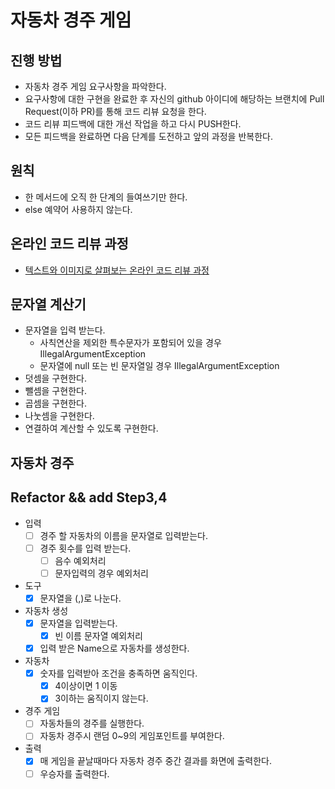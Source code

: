 # 자동차 경주 게임
## 진행 방법
* 자동차 경주 게임 요구사항을 파악한다.
* 요구사항에 대한 구현을 완료한 후 자신의 github 아이디에 해당하는 브랜치에 Pull Request(이하 PR)를 통해 코드 리뷰 요청을 한다.
* 코드 리뷰 피드백에 대한 개선 작업을 하고 다시 PUSH한다.
* 모든 피드백을 완료하면 다음 단계를 도전하고 앞의 과정을 반복한다.

## 원칙
* 한 메서드에 오직 한 단계의 들여쓰기만 한다. 
* else 예약어 사용하지 않는다. 

## 온라인 코드 리뷰 과정
* [텍스트와 이미지로 살펴보는 온라인 코드 리뷰 과정](https://github.com/next-step/nextstep-docs/tree/master/codereview)

## 문자열 계산기 
* 문자열을 입력 받는다.
    * 사칙연산을 제외한 특수문자가 포함되어 있을 경우 IllegalArgumentException
    * 문자열에 null 또는 빈 문자열일 경우 IllegalArgumentException
* 덧셈을 구현한다.
* 뺄셈을 구현한다.
* 곱셈을 구현한다.
* 나눗셈을 구현한다.
* 연결하여 계산할 수 있도록 구현한다. 


## 자동차 경주
## Refactor && add Step3,4 
* 입력
    - [ ] 경주 할 자동차의 이름을 문자열로 입력받는다.
    - [ ] 경주 횟수를 입력 받는다.
        - [ ] 음수 예외처리
        - [ ] 문자입력의 경우 예외처리
* 도구
    - [x] 문자열을 (,)로 나눈다.
* 자동차 생성
    - [x] 문자열을 입력받는다. 
        - [x] 빈 이름 문자열 예외처리
    - [x] 입력 받은 Name으로 자동차를 생성한다. 
*  자동차
    - [x] 숫자를 입력받아 조건을 충족하면 움직인다. 
        - [x] 4이상이면 1 이동
        - [x] 3이하는 움직이지 않는다.
* 경주 게임
    - [ ] 자동차들의 경주를 실행한다. 
    - [ ] 자동차 경주시 랜덤 0~9의 게임포인트를 부여한다.
* 출력 
    - [x] 매 게임을 끝날때마다 자동차 경주 중간 결과를 화면에 출력한다.
    - [ ] 우승자를 출력한다.  